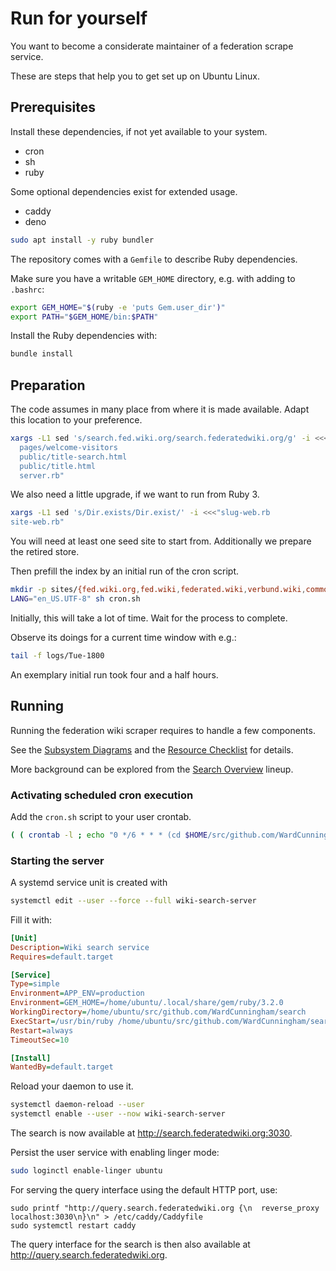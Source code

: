 #  Run for yourself

You want to become a considerate maintainer of a federation scrape service.

These are steps that help you to get set up on Ubuntu Linux.

## Prerequisites

Install these dependencies, if not yet available to your system.

- cron
- sh
- ruby

Some optional dependencies exist for extended usage.

- caddy
- deno

```sh
sudo apt install -y ruby bundler
```

The repository comes with a `Gemfile` to describe Ruby dependencies.

Make sure you have a writable `GEM_HOME` directory, e.g. with adding to `.bashrc`:

```sh
export GEM_HOME="$(ruby -e 'puts Gem.user_dir')"
export PATH="$GEM_HOME/bin:$PATH"
```

Install the Ruby dependencies with:

```sh
bundle install
```

## Preparation

The code assumes in many place from where it is made available.
Adapt this location to your preference.

```sh
xargs -L1 sed 's/search.fed.wiki.org/search.federatedwiki.org/g' -i <<<"online.pl
  pages/welcome-visitors
  public/title-search.html
  public/title.html
  server.rb"
```

We also need a little upgrade, if we want to run from Ruby 3.

```sh
xargs -L1 sed 's/Dir.exists/Dir.exist/' -i <<<"slug-web.rb
site-web.rb"
```

You will need at least one seed site to start from. Additionally we prepare the
retired store.

Then prefill the index by an initial run of the cron script.

```sh
mkdir -p sites/{fed.wiki.org,fed.wiki,federated.wiki,verbund.wiki,commoning.wiki}/pages retired
LANG="en_US.UTF-8" sh cron.sh
```

Initially, this will take a lot of time. Wait for the process to complete.

Observe its doings for a current time window with e.g.:

```sh
tail -f logs/Tue-1800
```

An exemplary initial run took four and a half hours.

## Running

Running the federation wiki scraper requires to handle a few components.

See the [Subsystem Diagrams](http://scrape.fed.wiki/subsystem-diagrams.html)
and the [Resource Checklist](http://scrape.fed.wiki/resource-checklist.html)
for details.

More background can be explored from the [Search Overview](http://ward.asia.wiki.org/view/ruby-sitemap-scrape/view/how-scrape-works/view/search-index-downloads/view/sitemap-failures/view/sitemap-scrape-improvements/view/link-symmetry/view/newly-found-sites/view/full-scrape/scrape.ward.bay.wiki.org/how-search-works/scrape.ward.bay.wiki.org/search-overview) lineup.

### Activating scheduled cron execution

Add the `cron.sh` script to your user crontab.

```sh
( ( crontab -l ; echo "0 */6 * * * (cd $HOME/src/github.com/WardCunningham/search; LANG="en_US.UTF-8" sh cron.sh)" ) | crontab - ) >& /dev/null
```

### Starting the server

A systemd service unit is created with

```sh
systemctl edit --user --force --full wiki-search-server
```

Fill it with:

```ini
[Unit]
Description=Wiki search service
Requires=default.target

[Service]
Type=simple
Environment=APP_ENV=production
Environment=GEM_HOME=/home/ubuntu/.local/share/gem/ruby/3.2.0
WorkingDirectory=/home/ubuntu/src/github.com/WardCunningham/search
ExecStart=/usr/bin/ruby /home/ubuntu/src/github.com/WardCunningham/search/server.rb -p 3030
Restart=always
TimeoutSec=10

[Install]
WantedBy=default.target
```

Reload your daemon to use it.

```sh
systemctl daemon-reload --user
systemctl enable --user --now wiki-search-server
```

The search is now available at <http://search.federatedwiki.org:3030>.

Persist the user service with enabling linger mode:

```sh
sudo loginctl enable-linger ubuntu
```

For serving the query interface using the default HTTP port, use:

```
sudo printf "http://query.search.federatedwiki.org {\n  reverse_proxy localhost:3030\n}\n" > /etc/caddy/Caddyfile
sudo systemctl restart caddy
```

The query interface for the search is then also available at <http://query.search.federatedwiki.org>.
